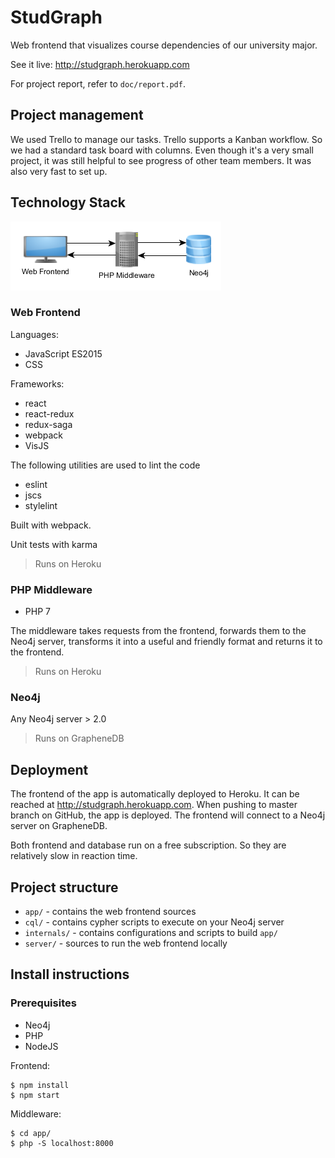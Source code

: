# StudGraph
Web frontend that visualizes course dependencies of our university major.

See it live: http://studgraph.herokuapp.com

For project report, refer to `doc/report.pdf`.

## Project management

We used Trello to manage our tasks. Trello supports a Kanban workflow. So we had
a standard task board with columns. Even though it's a very small project, it was still helpful to see progress of other team members.
It was also very fast to set up.

## Technology Stack

![System Overview](/doc/system-overview.png?raw=true "System Overview")


### Web Frontend

Languages:
* JavaScript ES2015
* CSS

Frameworks:
* react
* react-redux
* redux-saga
* webpack
* VisJS

The following utilities are used to lint the code
* eslint
* jscs
* stylelint

Built with webpack.

Unit tests with karma

> Runs on Heroku

### PHP Middleware

* PHP 7

The middleware takes requests from the frontend, forwards them to the Neo4j server, transforms it into a useful and friendly format and returns it to the frontend.

> Runs on Heroku

### Neo4j

Any Neo4j server > 2.0

> Runs on GrapheneDB

## Deployment

The frontend of the app is automatically deployed to Heroku. It can be reached at http://studgraph.herokuapp.com.
When pushing to master branch on GitHub, the app is deployed.
The frontend will connect to a Neo4j server on GrapheneDB.

Both frontend and database run on a free subscription. So they are relatively slow in reaction time.

## Project structure

* `app/` - contains the web frontend sources
* `cql/` - contains cypher scripts to execute on your Neo4j server
* `internals/` - contains configurations and scripts to build `app/`
* `server/` - sources to run the web frontend locally


## Install instructions

### Prerequisites

* Neo4j
* PHP
* NodeJS

Frontend:

    $ npm install
    $ npm start
  
    
Middleware:

    $ cd app/
    $ php -S localhost:8000
  
  

